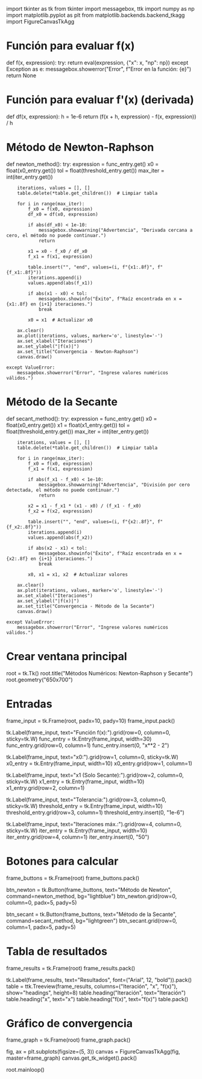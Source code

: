 import tkinter as tk
from tkinter import messagebox, ttk
import numpy as np
import matplotlib.pyplot as plt
from matplotlib.backends.backend_tkagg import FigureCanvasTkAgg

# Función para evaluar f(x)
def f(x, expression):
    try:
        return eval(expression, {"x": x, "np": np})
    except Exception as e:
        messagebox.showerror("Error", f"Error en la función: {e}")
        return None

# Función para evaluar f'(x) (derivada)
def df(x, expression):
    h = 1e-6
    return (f(x + h, expression) - f(x, expression)) / h

# Método de Newton-Raphson
def newton_method():
    try:
        expression = func_entry.get()
        x0 = float(x0_entry.get())
        tol = float(threshold_entry.get())
        max_iter = int(iter_entry.get())

        iterations, values = [], []
        table.delete(*table.get_children())  # Limpiar tabla

        for i in range(max_iter):
            f_x0 = f(x0, expression)
            df_x0 = df(x0, expression)

            if abs(df_x0) < 1e-10:
                messagebox.showwarning("Advertencia", "Derivada cercana a cero, el método no puede continuar.")
                return

            x1 = x0 - f_x0 / df_x0
            f_x1 = f(x1, expression)

            table.insert("", "end", values=(i, f"{x1:.8f}", f"{f_x1:.8f}"))
            iterations.append(i)
            values.append(abs(f_x1))

            if abs(x1 - x0) < tol:
                messagebox.showinfo("Éxito", f"Raíz encontrada en x = {x1:.8f} en {i+1} iteraciones.")
                break

            x0 = x1  # Actualizar x0

        ax.clear()
        ax.plot(iterations, values, marker='o', linestyle='-')
        ax.set_xlabel("Iteraciones")
        ax.set_ylabel("|f(x)|")
        ax.set_title("Convergencia - Newton-Raphson")
        canvas.draw()

    except ValueError:
        messagebox.showerror("Error", "Ingrese valores numéricos válidos.")

# Método de la Secante
def secant_method():
    try:
        expression = func_entry.get()
        x0 = float(x0_entry.get())
        x1 = float(x1_entry.get())
        tol = float(threshold_entry.get())
        max_iter = int(iter_entry.get())

        iterations, values = [], []
        table.delete(*table.get_children())  # Limpiar tabla

        for i in range(max_iter):
            f_x0 = f(x0, expression)
            f_x1 = f(x1, expression)

            if abs(f_x1 - f_x0) < 1e-10:
                messagebox.showwarning("Advertencia", "División por cero detectada, el método no puede continuar.")
                return

            x2 = x1 - f_x1 * (x1 - x0) / (f_x1 - f_x0)
            f_x2 = f(x2, expression)

            table.insert("", "end", values=(i, f"{x2:.8f}", f"{f_x2:.8f}"))
            iterations.append(i)
            values.append(abs(f_x2))

            if abs(x2 - x1) < tol:
                messagebox.showinfo("Éxito", f"Raíz encontrada en x = {x2:.8f} en {i+1} iteraciones.")
                break

            x0, x1 = x1, x2  # Actualizar valores

        ax.clear()
        ax.plot(iterations, values, marker='o', linestyle='-')
        ax.set_xlabel("Iteraciones")
        ax.set_ylabel("|f(x)|")
        ax.set_title("Convergencia - Método de la Secante")
        canvas.draw()

    except ValueError:
        messagebox.showerror("Error", "Ingrese valores numéricos válidos.")

# Crear ventana principal
root = tk.Tk()
root.title("Métodos Numéricos: Newton-Raphson y Secante")
root.geometry("650x700")

# Entradas
frame_input = tk.Frame(root, padx=10, pady=10)
frame_input.pack()

tk.Label(frame_input, text="Función f(x):").grid(row=0, column=0, sticky=tk.W)
func_entry = tk.Entry(frame_input, width=30)
func_entry.grid(row=0, column=1)
func_entry.insert(0, "x**2 - 2")

tk.Label(frame_input, text="x0:").grid(row=1, column=0, sticky=tk.W)
x0_entry = tk.Entry(frame_input, width=10)
x0_entry.grid(row=1, column=1)

tk.Label(frame_input, text="x1 (Solo Secante):").grid(row=2, column=0, sticky=tk.W)
x1_entry = tk.Entry(frame_input, width=10)
x1_entry.grid(row=2, column=1)

tk.Label(frame_input, text="Tolerancia:").grid(row=3, column=0, sticky=tk.W)
threshold_entry = tk.Entry(frame_input, width=10)
threshold_entry.grid(row=3, column=1)
threshold_entry.insert(0, "1e-6")

tk.Label(frame_input, text="Iteraciones máx.:").grid(row=4, column=0, sticky=tk.W)
iter_entry = tk.Entry(frame_input, width=10)
iter_entry.grid(row=4, column=1)
iter_entry.insert(0, "50")

# Botones para calcular
frame_buttons = tk.Frame(root)
frame_buttons.pack()

btn_newton = tk.Button(frame_buttons, text="Método de Newton", command=newton_method, bg="lightblue")
btn_newton.grid(row=0, column=0, padx=5, pady=5)

btn_secant = tk.Button(frame_buttons, text="Método de la Secante", command=secant_method, bg="lightgreen")
btn_secant.grid(row=0, column=1, padx=5, pady=5)

# Tabla de resultados
frame_results = tk.Frame(root)
frame_results.pack()

tk.Label(frame_results, text="Resultados", font=("Arial", 12, "bold")).pack()
table = ttk.Treeview(frame_results, columns=("Iteración", "x", "f(x)"), show="headings", height=8)
table.heading("Iteración", text="Iteración")
table.heading("x", text="x")
table.heading("f(x)", text="f(x)")
table.pack()

# Gráfico de convergencia
frame_graph = tk.Frame(root)
frame_graph.pack()

fig, ax = plt.subplots(figsize=(5, 3))
canvas = FigureCanvasTkAgg(fig, master=frame_graph)
canvas.get_tk_widget().pack()

root.mainloop()
